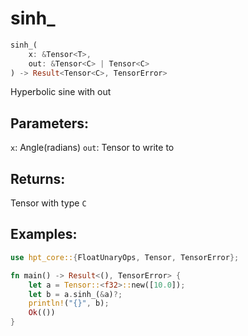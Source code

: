 # sinh_
```rust
sinh_(
    x: &Tensor<T>, 
    out: &Tensor<C> | Tensor<C>
) -> Result<Tensor<C>, TensorError>
```
Hyperbolic sine with out
## Parameters:
`x`: Angle(radians)
`out`: Tensor to write to
## Returns:
Tensor with type `C`
## Examples:
```rust
use hpt_core::{FloatUnaryOps, Tensor, TensorError};

fn main() -> Result<(), TensorError> {
    let a = Tensor::<f32>::new([10.0]);
    let b = a.sinh_(&a)?;
    println!("{}", b);
    Ok(())
}
```